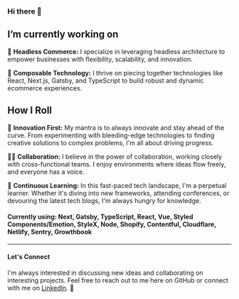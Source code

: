 ### Hi there 👋


## I’m currently working on

🌟 **Headless Commerce:** I specialize in leveraging headless architecture to empower businesses with flexibility, scalability, and innovation.

🔧 **Composable Technology:** I thrive on piecing together technologies like React, Next.js, Gatsby, and TypeScript to build robust and dynamic ecommerce experiences.

  
## How I Roll
🎯 **Innovation First:** My mantra is to always innovate and stay ahead of the curve. From experimenting with bleeding-edge technologies to finding creative solutions to complex problems, I'm all about driving progress.

👨‍💻 **Collaboration:** I believe in the power of collaboration, working closely with cross-functional teams. I enjoy environments where ideas flow freely, and everyone has a voice.

🚀 **Continuous Learning:** In this fast-paced tech landscape, I'm a perpetual learner. Whether it's diving into new frameworks, attending conferences, or devouring the latest tech blogs, I'm always hungry for knowledge.


#### Currently using: Next, Gatsby, TypeScript, React, Vue, Styled Components/Emotion, StyleX, Node, Shopify, Contentful, Cloudflare, Netlify, Sentry, Growthbook

---

#### Let's Connect
I'm always interested in discussing new ideas and collaborating on interesting projects. Feel free to reach out to me here on GitHub or connect with me on [LinkedIn](https://www.linkedin.com/in/teo-almonte-b9b26443/). 🚀

